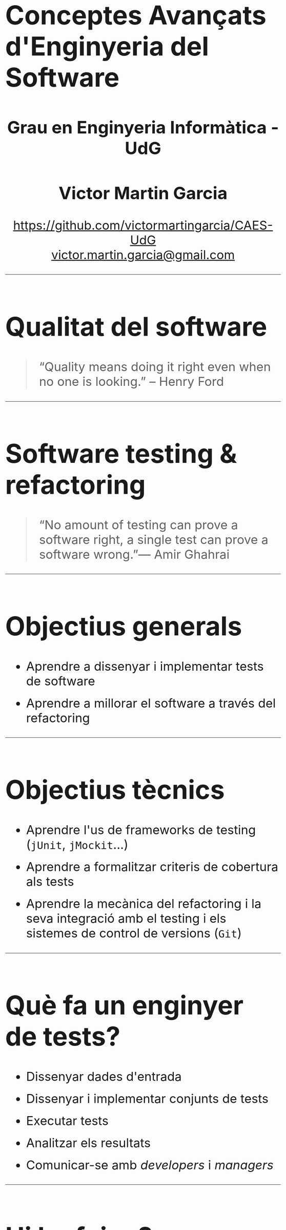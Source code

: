 <style>
body {
    background: none;
	font-size:2.4em;
}
h1 {
	font-size: 2.1em;
}
h2 {
	font-size: 1.4em;
}
.line{
	font-size: 0.7em;
	line-height: 1.4em;
}
li {
    margin-bottom: 0.6em;
}
</style>

# Conceptes Avançats d'Enginyeria del Software

<center>
<h2>Grau en Enginyeria Informàtica - UdG</h2>
<h2>Victor Martin Garcia</h2>

<p>
<a href="https://github.com/victormartingarcia/CAES-UdG">https://github.com/victormartingarcia/CAES-UdG</a>
<br/>
<a href="mailto:victor.martin.garcia@gmail.com">victor.martin.garcia@gmail.com</a></p>

</center>

------

# Qualitat del software

> “Quality means doing it right even when no one is looking.” – Henry Ford

------

# Software testing & refactoring

> “No amount of testing can prove a software right, a single test can prove a software wrong.”— Amir Ghahrai

------

# Objectius generals

* Aprendre a dissenyar i implementar tests de software
* Aprendre a millorar el software a través del refactoring

------

# Objectius tècnics

* Aprendre l'us de frameworks de testing (`jUnit`, `jMockit`...)
* Aprendre a formalitzar criteris de cobertura als tests
* Aprendre la mecànica del refactoring i la seva integració amb el testing i els sistemes de control de versions (`Git`)

------

# Què fa un enginyer de tests?

* Dissenyar dades d'entrada
* Dissenyar i implementar conjunts de tests
* Executar tests
* Analitzar els resultats
* Comunicar-se amb _developers_ i _managers_

------

# Hi ha feina?

> “Quality is free, but only to those who are willing to pay heavily for it.”— DeMarco and Lister

------

# Avaluació

* Varies pràctiques
	* <span style="color:green">2 individuals</span>
	* <span style="color:green">1 Grup (2 persones)</span>

* Examen
	* <span style="color:green">Examen final *només de la part de teoria*</span>


------

# Sessions de teoria

* Introducció a la qualitat del software
* Introducció a les proves de software
* Unit testing
* Teoria de grafs aplicada al testing
* Refactoring

------

# Treballs pràctics

* Individuals:
	* <span style="color:green">Dissenyar i implementar els tests per un determinat software</span>
* En grup:
	* <span style="color:green">Desenvolupar tests i refactoritzar una aplicació ja existent</span>

------

# Examen

Cobertura basada en grafs per unit testing

------

# Exemple Unit Test

Hello world en jUnit

```java
// Classe a testejar
public class Hello{
    public String Say(){
        return "Hello World!";
    }

}

// Test de la classe Hello
public class HelloTest {
    @Test
    public void testSayHello(){
        Hello hello = new Hello();
        final String result = hello.Say();
        assertEquals(result, "Hello World!");
    }
}
```

------

# Preguntes?